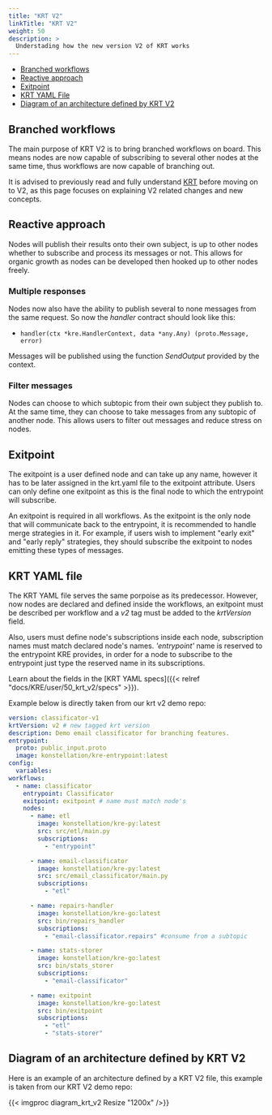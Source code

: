 ```yaml
---
title: "KRT V2"
linkTitle: "KRT V2"
weight: 50
description: >
  Understading how the new version V2 of KRT works
---
```


- [Branched workflows](#branched-workflows)
- [Reactive approach](#reactive-approach)
- [Exitpoint](#exitpoint)
- [KRT YAML File](#krt-yaml-file)
- [Diagram of an architecture defined by KRT V2](#diagram-of-an-architecture-defined-by-krt-v2)

## Branched workflows

The main purpose of KRT V2 is to bring branched workflows on board. This means nodes are now capable
of subscribing to several other nodes at the same time, thus workflows are now capable of branching out.

It is advised to previously read and fully understand [KRT](40_krt) before moving on to V2, as this page focuses on explaining V2 related changes and new concepts.

## Reactive approach

Nodes will publish their results onto their own subject, is up to other nodes whether to subscribe and process its messages or not. This allows for organic growth as nodes can be developed then hooked up to other nodes freely.

### Multiple responses

Nodes now also have the ability to publish several to none messages from the same request. So now the _handler_ contract should look like this:

- `handler(ctx *kre.HandlerContext, data *any.Any) (proto.Message, error)`

Messages will be published using the function _SendOutput_ provided by the context.

### Filter messages

Nodes can choose to which subtopic from their own subject they publish to. At the same time, they can choose to take messages from any subtopic of another node. This allows users to filter out messages and reduce stress on nodes.

## Exitpoint

The exitpoint is a user defined node and can take up any name, however it has to be later assigned in the krt.yaml file to the exitpoint attribute. Users can only define one exitpoint as this is the final node to which the entrypoint will subscribe.

An exitpoint is required in all workflows. As the exitpoint is the only node that will communicate back to the entrypoint, it is recommended to handle merge strategies in it. For example, if users wish to implement "early exit" and "early reply" strategies, they should subscribe the exitpoint to nodes emitting these types of messages.

## KRT YAML file

The KRT YAML file serves the same porpoise as its predecessor. However, now nodes are declared and defined inside the workflows, an exitpoint must be described per workflow and a _v2_ tag must be added to the _krtVersion_ field.

Also, users must define node's subscriptions inside each node, subscription names must match declared node's names. _'entrypoint'_ name is reserved to the entrypoint KRE provides, in order for a node to subscribe to the entrypoint just type the reserved name in its subscriptions.

Learn about the fields in the [KRT YAML specs]({{< relref "docs/KRE/user/50_krt_v2/specs" >}}).

Example below is directly taken from our krt v2 demo repo:

```yaml
version: classificator-v1
krtVersion: v2 # new tagged krt version
description: Demo email classificator for branching features.
entrypoint:
  proto: public_input.proto
  image: konstellation/kre-entrypoint:latest
config:
  variables:
workflows:
  - name: classificator
    entrypoint: Classificator
    exitpoint: exitpoint # name must match node's
    nodes:
      - name: etl
        image: konstellation/kre-py:latest
        src: src/etl/main.py
        subscriptions:
          - "entrypoint"

      - name: email-classificator
        image: konstellation/kre-py:latest
        src: src/email_classificator/main.py
        subscriptions:
          - "etl"

      - name: repairs-handler
        image: konstellation/kre-go:latest
        src: bin/repairs_handler
        subscriptions:
          - "email-classificator.repairs" #consume from a subtopic

      - name: stats-storer
        image: konstellation/kre-go:latest
        src: bin/stats_storer
        subscriptions:
          - "email-classificator"

      - name: exitpoint
        image: konstellation/kre-go:latest
        src: bin/exitpoint
        subscriptions:
          - "etl"
          - "stats-storer"
```

## Diagram of an architecture defined by KRT V2

Here is an example of an architecture defined by a KRT V2 file, this example is taken from our KRT V2 demo repo:

{{< imgproc diagram_krt_v2 Resize "1200x" />}}
